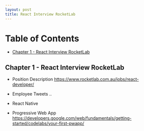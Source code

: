 ```yaml
---
layout: post
title: React Interview RocketLab
---
```


# Table of Contents
  * [Chapter 1 - React Interview RocketLab](#chapter-1)

## Chapter 1 - React Interview RocketLab <a id="chapter-1"></a>

* Position Description https://www.rocketlab.com.au/jobs/react-developer/
* Employee Tweets ..

* React Native
* Progressive Web App https://developers.google.com/web/fundamentals/getting-started/codelabs/your-first-pwapp/